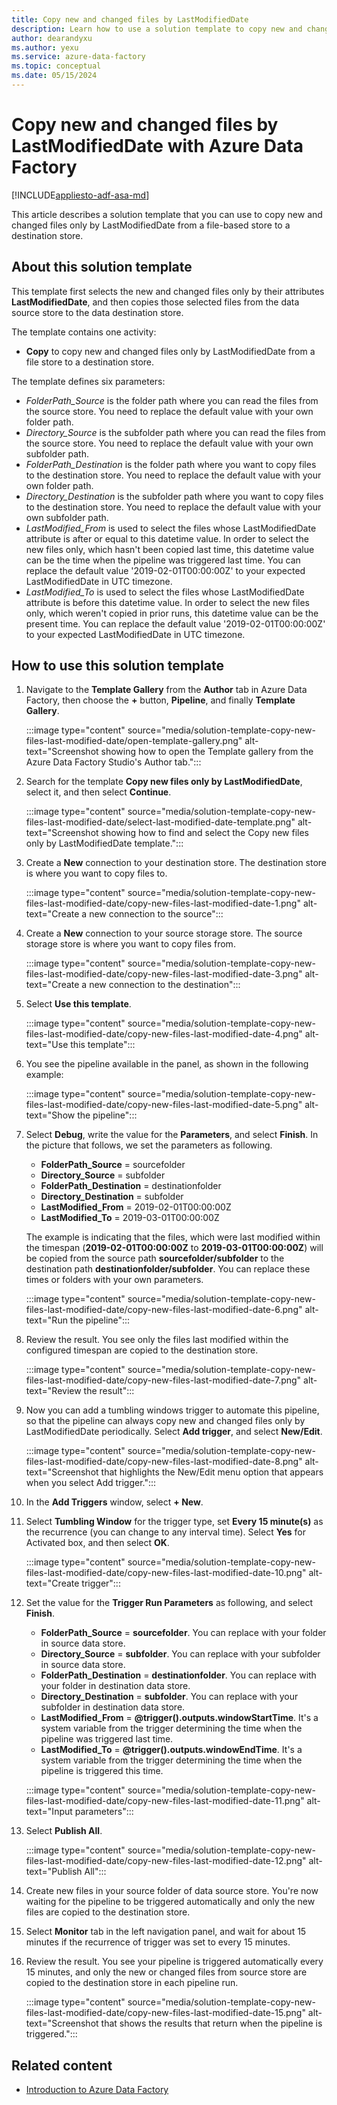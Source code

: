 ```yaml
---
title: Copy new and changed files by LastModifiedDate
description: Learn how to use a solution template to copy new and changed files by LastModifiedDate with Azure Data Factory.
author: dearandyxu
ms.author: yexu
ms.service: azure-data-factory
ms.topic: conceptual
ms.date: 05/15/2024
---
```


# Copy new and changed files by LastModifiedDate with Azure Data Factory

[!INCLUDE[appliesto-adf-asa-md](includes/appliesto-adf-asa-md.md)]

This article describes a solution template that you can use to copy new and changed files only by LastModifiedDate from a file-based store to a destination store. 

## About this solution template

This template first selects the new and changed files only by their attributes **LastModifiedDate**, and then copies those selected files from the data source store to the data destination store.

The template contains one activity:
- **Copy** to copy new and changed files only by LastModifiedDate from a file store to a destination store.

The template defines six parameters:
-  *FolderPath_Source* is the folder path where you can read the files from the source store. You need to replace the default value with your own folder path.
-  *Directory_Source* is the subfolder path where you can read the files from the source store. You need to replace the default value with your own subfolder path.
-  *FolderPath_Destination* is the folder path where you want to copy files to the destination store. You need to replace the default value with your own folder path.
-  *Directory_Destination* is the subfolder path where you want to copy files to the destination store. You need to replace the default value with your own subfolder path.
-  *LastModified_From* is used to select the files whose LastModifiedDate attribute is after or equal to this datetime value.  In order to select the new files only, which hasn't been copied last time, this datetime value can be the time when the pipeline was triggered last time. You can replace the default value '2019-02-01T00:00:00Z' to your expected LastModifiedDate in UTC timezone. 
-  *LastModified_To* is used to select the files whose LastModifiedDate attribute is before this datetime value. In order to select the new files only, which weren't copied in prior runs, this datetime value can be the present time.  You can replace the default value '2019-02-01T00:00:00Z' to your expected LastModifiedDate in UTC timezone.

## How to use this solution template

1. Navigate to the **Template Gallery** from the **Author** tab in Azure Data Factory, then choose the **+** button, **Pipeline**, and finally **Template Gallery**.

   :::image type="content" source="media/solution-template-copy-new-files-last-modified-date/open-template-gallery.png" alt-text="Screenshot showing how to open the Template gallery from the Azure Data Factory Studio's Author tab.":::

1. Search for the template **Copy new files only by LastModifiedDate**, select it, and then select **Continue**.

   :::image type="content" source="media/solution-template-copy-new-files-last-modified-date/select-last-modified-date-template.png" alt-text="Screenshot showing how to find and select the Copy new files only by LastModifiedDate template.":::

1. Create a **New** connection to your destination store. The destination store is where you want to copy files to.

    :::image type="content" source="media/solution-template-copy-new-files-last-modified-date/copy-new-files-last-modified-date-1.png" alt-text="Create a new connection to the source":::
	
1. Create a **New** connection to your source storage store. The source storage store is where you want to copy files from. 

    :::image type="content" source="media/solution-template-copy-new-files-last-modified-date/copy-new-files-last-modified-date-3.png" alt-text="Create a new connection to the destination":::

1. Select **Use this template**.

    :::image type="content" source="media/solution-template-copy-new-files-last-modified-date/copy-new-files-last-modified-date-4.png" alt-text="Use this template":::
	
1. You see the pipeline available in the panel, as shown in the following example:

    :::image type="content" source="media/solution-template-copy-new-files-last-modified-date/copy-new-files-last-modified-date-5.png" alt-text="Show the pipeline":::

1. Select **Debug**, write the value for the **Parameters**, and select **Finish**.  In the picture that follows, we set the parameters as following.
   - **FolderPath_Source** = sourcefolder
   - **Directory_Source** = subfolder
   - **FolderPath_Destination** = destinationfolder
   - **Directory_Destination** = subfolder
   - **LastModified_From** =  2019-02-01T00:00:00Z
   - **LastModified_To** = 2019-03-01T00:00:00Z
	
    The example is indicating that the files, which were last modified within the timespan (**2019-02-01T00:00:00Z** to **2019-03-01T00:00:00Z**) will be copied from the source path **sourcefolder/subfolder** to the destination path **destinationfolder/subfolder**.  You can replace these times or folders with your own parameters.

    :::image type="content" source="media/solution-template-copy-new-files-last-modified-date/copy-new-files-last-modified-date-6.png" alt-text="Run the pipeline":::

1. Review the result. You see only the files last modified within the configured timespan are copied to the destination store.

    :::image type="content" source="media/solution-template-copy-new-files-last-modified-date/copy-new-files-last-modified-date-7.png" alt-text="Review the result":::
	
1. Now you can add a tumbling windows trigger to automate this pipeline, so that the pipeline can always copy new and changed files only by LastModifiedDate periodically.  Select **Add trigger**, and select **New/Edit**.

    :::image type="content" source="media/solution-template-copy-new-files-last-modified-date/copy-new-files-last-modified-date-8.png" alt-text="Screenshot that highlights the New/Edit menu option that appears when you select Add trigger.":::
	
1. In the **Add Triggers** window, select **+ New**.

1. Select **Tumbling Window** for the trigger type, set **Every 15 minute(s)** as the recurrence (you can change to any interval time). Select **Yes** for Activated box, and then select **OK**.

    :::image type="content" source="media/solution-template-copy-new-files-last-modified-date/copy-new-files-last-modified-date-10.png" alt-text="Create trigger":::	
	
1. Set the value for the **Trigger Run Parameters** as following, and select **Finish**.
    - **FolderPath_Source** = **sourcefolder**.  You can replace with your folder in source data store.
    - **Directory_Source** = **subfolder**.  You can replace with your subfolder in source data store.
    - **FolderPath_Destination** = **destinationfolder**.  You can replace with your folder in destination data store.
    - **Directory_Destination** = **subfolder**.  You can replace with your subfolder in destination data store.
    - **LastModified_From** =  **\@trigger().outputs.windowStartTime**.  It's a system variable from the trigger determining the time when the pipeline was triggered last time.
    - **LastModified_To** = **\@trigger().outputs.windowEndTime**.  It's a system variable from the trigger determining the time when the pipeline is triggered this time.
	
    :::image type="content" source="media/solution-template-copy-new-files-last-modified-date/copy-new-files-last-modified-date-11.png" alt-text="Input parameters":::
	
1. Select **Publish All**.
	
    :::image type="content" source="media/solution-template-copy-new-files-last-modified-date/copy-new-files-last-modified-date-12.png" alt-text="Publish All":::

1. Create new files in your source folder of data source store.  You're now waiting for the pipeline to be triggered automatically and only the new files are copied to the destination store.

1. Select **Monitor** tab in the left navigation panel, and wait for about 15 minutes if the recurrence of trigger was set to every 15 minutes.

1. Review the result. You see your pipeline is triggered automatically every 15 minutes, and only the new or changed files from source store are copied to the destination store in each pipeline run.

    :::image type="content" source="media/solution-template-copy-new-files-last-modified-date/copy-new-files-last-modified-date-15.png" alt-text="Screenshot that shows the results that return when the pipeline is triggered.":::
	
## Related content

- [Introduction to Azure Data Factory](introduction.md)
